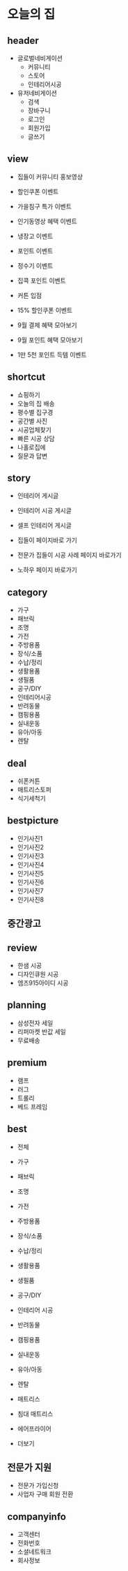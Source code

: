 # 오늘의 집 

## header
- 글로벌네비게이션
  - 커뮤니티
  - 스토어
  - 인테리어시공
- 유저네비게이션
  - 검색
  - 장바구니
  - 로그인
  - 회원가입
  - 글쓰기

## view
- 집들이 커뮤니티 홍보영상

- 할인쿠폰 이벤트
- 가을침구 특가 이벤트
- 인기동영상 혜택 이벤트
- 냉장고 이벤트
- 포인트 이벤트
- 정수기 이벤트
- 집콕 포인트 이벤트
- 커튼 입점
- 15% 할인쿠폰 이벤트
- 9월 결제 혜택 모아보기
- 9월 포인트 혜택 모아보기
- 1만 5천 포인트 득템 이벤트

## shortcut
- 쇼핑하기
- 오늘의 집 배송
- 평수별 집구경
- 공간별 사진
- 시공업체찾기
- 빠른 시공 상담
- 나홀로집에
- 질문과 답변

## story
- 인테리어 게시글
- 인테리어 시공 게시글
- 셀프 인테리어 게시글

- 집들이 페이지바로 가기
- 전문가 집들이 시공 사례 페이지 바로가기
- 노하우 페이지 바로가기

## category
- 가구
- 패브릭
- 조명
- 가전
- 주방용품
- 장식/소품
- 수납/정리
- 생활용품
- 생필품
- 공구/DIY
- 인테리어시공
- 반려동물
- 캠핑용품
- 실내운동
- 유아/아동
- 렌탈

## deal
- 쉬폰커튼
- 매트리스토퍼
- 식기세척기

## bestpicture
- 인기사진1
- 인기사진2
- 인기사진3
- 인기사진4
- 인기사진5
- 인기사진6
- 인기사진7
- 인기사진8

## 중간광고

## review
- 한샘 시공
- 디자인큐원 시공
- 엠즈915아이디 시공

## planning
- 삼성전자 세일
- 리퍼마켓 반값 세일
- 무료배송

## premium
- 램프
- 러그
- 트롤리
- 베드 프레임

## best
- 전체
- 가구
- 패브릭
- 조명
- 가전
- 주방용품
- 장식/소품
- 수납/정리
- 생활용품
- 생필품
- 공구/DIY
- 인테리어 시공
- 반려동물
- 캠핑용품
- 실내운동
- 유아/아동
- 렌탈

- 매트리스
- 침대 매트리스
- 에어프라이어
- 더보기

## 전문가 지원
- 전문가 가입신청
- 사업자 구매 회원 전환

## companyinfo
- 고객센터
- 전화번호
- 소셜네트워크
- 회사정보